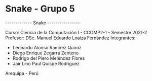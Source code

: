 # Snake - Grupo 5

------------- Snake ----------------

Curso: Ciencia de la Computación I - CCOMP2-1 - Semestre 2021-2 Profesor: DSc. Manuel Eduardo Loaiza Fernández Integrantes:

- Leonardo Alonso Ramirez Quiroz
- Diego Enrique Zegarra Zenteno
- Rodrigo del Piero Meléndez Flores
- Jair Lino Paul Quispe Rodriguez


Arequipa - Perú
